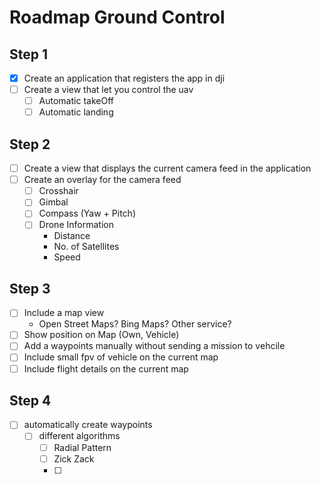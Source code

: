 # Roadmap Ground Control

## Step 1

- [x] Create an application that registers the app in dji
- [ ] Create a view that let you control the uav
  - [ ] Automatic takeOff
  - [ ] Automatic landing

## Step 2

- [ ] Create a view that displays the current camera feed in the application
- [ ] Create an overlay for the camera feed
  - [ ] Crosshair
  - [ ] Gimbal
  - [ ] Compass (Yaw + Pitch)
  - [ ] Drone Information
    - Distance
    - No. of Satellites
    - Speed

## Step 3

- [ ] Include a map view 
  - Open Street Maps? Bing Maps? Other service?
- [ ] Show position on Map (Own, Vehicle)
- [ ] Add a waypoints manually without sending a mission to vehcile
- [ ] Include small fpv of vehicle on the current map
- [ ] Include flight details on the current map

## Step 4

- [ ] automatically create waypoints 
  - [ ] different algorithms
    - [ ] Radial Pattern   
    - [ ] Zick Zack
    - [ ] 
